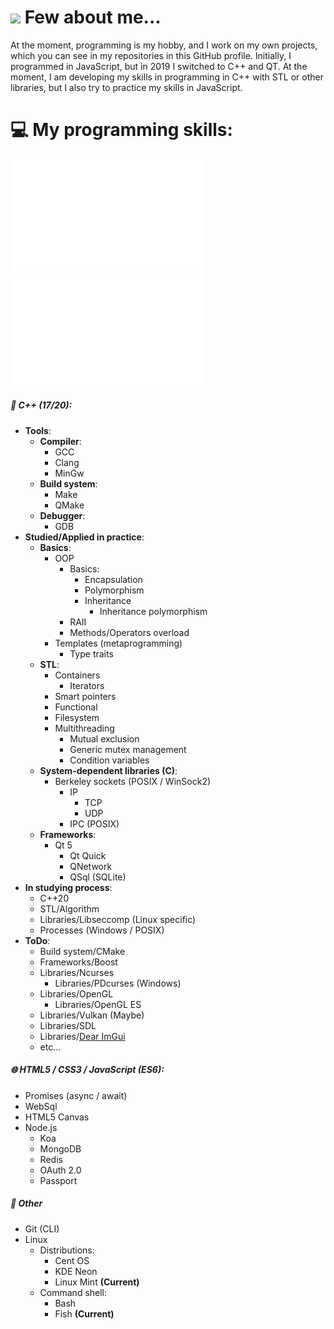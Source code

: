 # <img src="https://avatars.githubusercontent.com/u/46775300?s=460&u=ae361bd4209da1cb9305bde21b81edd2b60f7a24&v=4" height="50px"> Few about me...

At the moment, programming is my hobby, and I work on my own projects, which you can see in my repositories in this GitHub profile. Initially, I programmed in JavaScript, but in 2019 I switched to C++ and QT. At the moment, I am developing my skills in programming in C++ with STL or other libraries, but I also try to practice my skills in JavaScript.

# 💻 My programming skills:
<p float="left">
<img src="https://github.com/gbytegear/github-stats/blob/master/generated/overview.svg" height="180"/>
<img src="https://github.com/gbytegear/github-stats/blob/master/generated/languages.svg" height="180"/>
</p>

##### 🤖 C++ (17/20):
* **Tools**:
  * **Compiler**:
    * GCC
    * Clang
    * MinGw
  * **Build system**:
    * Make
    * QMake
  * **Debugger**:
    * GDB
* **Studied/Applied in practice**:
  * **Basics**:
    * OOP
      * Basics:
        * Encapsulation
        * Polymorphism
        * Inheritance
          * Inheritance polymorphism
      * RAII
      * Methods/Operators overload
    * Templates (metaprogramming)
      * Type traits
  * **STL**:
    * Containers
      * Iterators
    * Smart pointers
    * Functional
    * Filesystem
    * Multithreading
      * Mutual exclusion
      * Generic mutex management
      * Condition variables
  * **System-dependent libraries (C)**:
    * Berkeley sockets (POSIX / WinSock2)
      * IP
        * TCP
        * UDP
      * IPC (POSIX)
  * **Frameworks**:
    * Qt 5
      * Qt Quick
      * QNetwork
      * QSql (SQLite)
* **In studying process**:
  * C++20
  * STL/Algorithm
  * Libraries/Libseccomp (Linux specific)
  * Processes (Windows / POSIX)
* **ToDo**:
  * Build system/CMake
  * Frameworks/Boost
  * Libraries/Ncurses 
    * Libraries/PDcurses (Windows)
  * Libraries/OpenGL
    * Libraries/OpenGL ES
  * Libraries/Vulkan (Maybe)
  * Libraries/SDL
  * Libraries/[Dear ImGui](https://github.com/ocornut/imgui?ysclid=l7nyhpo84h170635067)
  * etc...
##### 🌐 HTML5 / CSS3 / JavaScript (ES6):
  * Promises (async / await)
  * WebSql
  * HTML5 Canvas
  * Node.js
    * Koa
    * MongoDB
    * Redis
    * OAuth 2.0
    * Passport
##### 🐧 Other
  * Git (CLI)
  * Linux
    * Distributions:
      * Cent OS
      * KDE Neon
      * Linux Mint **(Current)**
    * Command shell:
      * Bash
      * Fish **(Current)**

